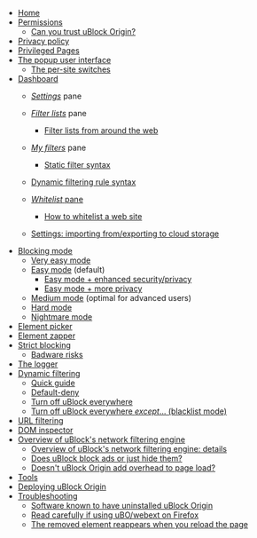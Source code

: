 - [Home](https://github.com/gorhill/uBlock/wiki/)
- [Permissions](https://github.com/gorhill/uBlock/wiki/Permissions)
    - [Can you trust uBlock Origin?](https://github.com/gorhill/uBlock/wiki/Can-you-trust-uBlock-Origin%3F)
- [Privacy policy](https://github.com/gorhill/uBlock/wiki/Privacy-policy)
- [Privileged Pages](https://github.com/gorhill/uBlock/wiki/Privileged-Pages)
- [The popup user interface](https://github.com/gorhill/uBlock/wiki/Quick-guide:-popup-user-interface)
    - [The per-site switches](https://github.com/gorhill/uBlock/wiki/Per-site-switches)
- [Dashboard](https://github.com/gorhill/uBlock/wiki/Dashboard)
    - [_Settings_](https://github.com/gorhill/uBlock/wiki/Dashboard:-Settings) pane
    - [_Filter lists_](https://github.com/gorhill/uBlock/wiki/Dashboard:-Filter-lists) pane
        - [Filter lists from around the web](https://github.com/gorhill/uBlock/wiki/Filter-lists-from-around-the-web)

    - [_My filters_](https://github.com/gorhill/uBlock/wiki/Dashboard:-My-filters) pane
        - [Static filter syntax](https://github.com/gorhill/uBlock/wiki/Static-filter-syntax)
    - [Dynamic filtering rule syntax](https://github.com/gorhill/uBlock/wiki/Dynamic-filtering:-rule-syntax)
    - [_Whitelist_ pane](https://github.com/gorhill/uBlock/wiki/Dashboard:-Whitelist)
        - [How to whitelist a web site](https://github.com/gorhill/uBlock/wiki/How-to-whitelist-a-web-site)
    - [Settings: importing from/exporting to cloud storage](https://github.com/gorhill/uBlock/wiki/Cloud-storage)
- [Blocking mode](https://github.com/gorhill/uBlock/wiki/Blocking-mode)
    - [Very easy mode](https://github.com/gorhill/uBlock/wiki/Blocking-mode:-very-easy-mode)
    - [Easy mode](https://github.com/gorhill/uBlock/wiki/Blocking-mode:-easy-mode) (default)
        - [Easy mode + enhanced security/privacy](https://github.com/gorhill/uBlock/wiki/Dynamic-filtering:-Benefits-of-blocking-3rd-party-iframe-tags)
        - [Easy mode + more privacy](https://github.com/gorhill/uBlock/wiki/Dynamic-filtering:-to-easily-reduce-privacy-exposure)
    - [Medium mode](https://github.com/gorhill/uBlock/wiki/Blocking-mode:-medium-mode) (optimal for advanced users)
    - [Hard mode](https://github.com/gorhill/uBlock/wiki/Blocking-mode:-hard-mode)
    - [Nightmare mode](https://github.com/gorhill/uBlock/wiki/Blocking-mode:-nightmare-mode)
- [Element picker](https://github.com/gorhill/uBlock/wiki/Element-picker)
- [Element zapper](https://github.com/gorhill/uBlock/wiki/Element-zapper)
- [Strict blocking](https://github.com/gorhill/uBlock/wiki/Strict-blocking)
    - [Badware risks](https://github.com/gorhill/uBlock/wiki/Badware-risks)
- [The logger](https://github.com/gorhill/uBlock/wiki/The-logger)
- [Dynamic filtering](https://github.com/gorhill/uBlock/wiki/Dynamic-filtering)
    - [Quick guide](https://github.com/gorhill/uBlock/wiki/Dynamic-filtering:-quick-guide)
    - [Default-deny](https://github.com/gorhill/uBlock/wiki/Dynamic-filtering:-default-deny)
    - [Turn off uBlock everywhere](https://github.com/gorhill/uBlock/wiki/Dynamic-filtering:-turn-off-uBlock-everywhere)
    - [Turn off uBlock everywhere _except_... (blacklist mode)](https://github.com/gorhill/uBlock/wiki/Dynamic-filtering:-turn-off-uBlock-everywhere-except)
- [URL filtering](https://github.com/gorhill/uBlock/wiki/Dynamic-URL-filtering)
- [DOM inspector](https://github.com/gorhill/uBlock/wiki/DOM-inspector)
- [Overview of uBlock's network filtering engine](https://github.com/gorhill/uBlock/wiki/Overview-of-uBlock's-network-filtering-engine)
    - [Overview of uBlock's network filtering engine: details](https://github.com/gorhill/uBlock/wiki/Overview-of-uBlock's-network-filtering-engine:-details)
    - [Does uBlock block ads or just hide them?](https://github.com/gorhill/uBlock/wiki/Does-uBlock-block-ads-or-just-hide-them%3F)
    - [Doesn't uBlock Origin add overhead to page load?](https://github.com/gorhill/uBlock/wiki/Doesn't-uBlock-Origin-add-overhead-to-page-load%3F)
- [Tools](https://github.com/gorhill/uBlock/wiki/Tools)
- [Deploying uBlock Origin](https://github.com/gorhill/uBlock/wiki/Deploying-uBlock-Origin)
- [Troubleshooting](https://github.com/gorhill/uBlock/wiki/Troubleshooting)
    - [Software known to have uninstalled uBlock Origin](https://github.com/gorhill/uBlock/wiki/Software-known-to-have-uninstalled-uBlock-Origin)
    - [Read carefully if using uBO/webext on Firefox](https://github.com/gorhill/uBlock/wiki/Firefox-WebExtensions)
    - [The removed element reappears when you reload the page](https://github.com/gorhill/uBlock/wiki/Element-picker#the-removed-element-reappears-when-you-reload-the-page)
